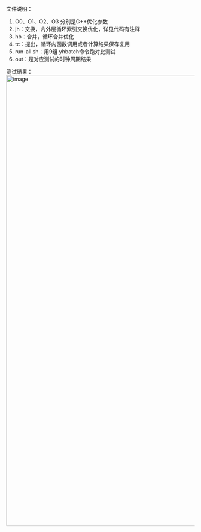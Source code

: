 文件说明：
1. O0、O1、O2、O3 分别是G++优化参数
2. jh：交换，内外层循环索引交换优化，详见代码有注释
3. hb：合并，循环合并优化
4. tc：提出，循环内函数调用或者计算结果保存复用
5. run-all.sh：用9组 yhbatch命令跑对比测试
6. out：是对应测试的时钟周期结果

测试结果：
<img width="1204" alt="image" src="https://github.com/user-attachments/assets/bd598764-d850-4678-bbb1-d5d6ee35456d">
